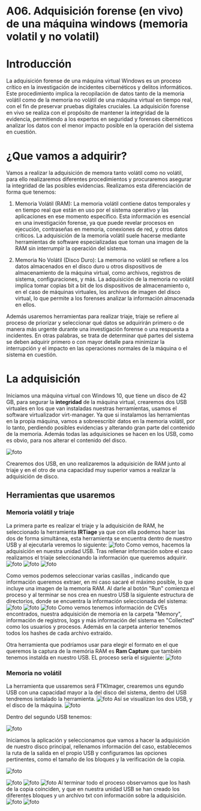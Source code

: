 # A06. Adquisición forense (en vivo) de una máquina windows (memoria volatil y no volatil)

# Introducción

La adquisición forense de una máquina virtual Windows es un proceso crítico en la investigación de incidentes cibernéticos y delitos informáticos. Este procedimiento implica la recopilación de datos tanto de la memoria volátil como de la memoria no volátil de una máquina virtual en tiempo real, con el fin de preservar pruebas digitales cruciales. La adquisición forense en vivo se realiza con el propósito de mantener la integridad de la evidencia, permitiendo a los expertos en seguridad y forenses cibernéticos analizar los datos con el menor impacto posible en la operación del sistema en cuestión.

# ¿Que vamos a adquirir?

Vamos a realizar la adquisición de memora tanto volátil como no volátil, para ello realizaremos diferentes procedimientos y procuraremos asegurar la integridad de las posibles evidencias. Realizamos esta diferenciación de forma que tenemos:

1. Memoria Volátil (RAM): La memoria volátil contiene datos temporales y en tiempo real que están en uso por el sistema operativo y las aplicaciones en ese momento específico. Esta información es esencial en una investigación forense, ya que puede revelar procesos en ejecución, contraseñas en memoria, conexiones de red, y otros datos críticos. La adquisición de la memoria volátil suele hacerse mediante herramientas de software especializadas que toman una imagen de la RAM sin interrumpir la operación del sistema.

2. Memoria No Volátil (Disco Duro): La memoria no volátil se refiere a los datos almacenados en el disco duro u otros dispositivos de almacenamiento de la máquina virtual, como archivos, registros de sistema, configuraciones, y más. La adquisición de la memoria no volátil implica tomar copias bit a bit de los dispositivos de almacenamiento o, en el caso de máquinas virtuales, los archivos de imagen del disco virtual, lo que permite a los forenses analizar la información almacenada en ellos.

Además usaremos herramientas para realizar triaje, triaje se refiere al proceso de priorizar y seleccionar qué datos se adquirirán primero o de manera más urgente durante una investigación forense o una respuesta a incidentes. En otras palabras, se trata de determinar qué partes del sistema se deben adquirir primero o con mayor detalle para minimizar la interrupción y el impacto en las operaciones normales de la máquina o el sistema en cuestión.
# La adquisición

Iniciamos una máquina virtual con Windows 10, que tiene un disco de 42 GB, para segurar la **integridad** de la máquina virtual, crearemos dos USB virtuales en los que van instaladas nuestras herramientas, usamos el software virtualizador virt-manager. Ya que si instalamos las herramientas en la propia máquina, vamos a sobreescribir datos en la memoria volátil, por lo tanto, perdiendo posibles evidencias y alterando gran parte del contenido de la memoria. Además todas las adquisiciones se hacen en los USB, como es obvio, para nos alterar el contenido del disco.

![foto](img/ad1.png)

Crearemos dos USB, en uno realizaremos la adquisición de RAM junto al triaje  y en el otro de una capacidad muy superior vamos a realizar la adquisición de disco.

## Herramientas que usaremos
### Memoria volátil y triaje

La primera parte es realizar el triaje y la adquisición de RAM, he seleccionado la herramienta **IRTiage** ya que con ella podemos hacer las dos de forma simultánea, esta herramienta se encuentra dentro de nuestro USB y al ejecutarla veremos lo siguiente:
![foto](img/ad2.png)
Como vemos, hacemos la adquisición en nuestra unidad USB. Tras rellenar información sobre el caso realizamos el triaije seleccionando la información que queremos adquirir.
![foto](img/ad3.png)
![foto](img/ad4.png) ![foto](img/ad5.png)

Como vemos podemos seleccionar varias casillas , indicando que información queremos extraer, en mi caso sacaré el máximo posible, lo que incluye una imagen de la memoria RAM.
Al darle al botón "Run" comienza el proceso y al terminar se nos crea en nuestro USB la siguiente estructura de directorios, donde se encuentra la información seleccionada del sistema:
![foto](img/ad6.png)
![foto](img/ad7.png)
![foto](img/ad8.png)
Como vemos tenemos información de CVEs encontrados, nuestra adquisición de memoria en la carpeta "Memory", información de registros, logs y más información del sistema en "Collected" como los usuarios y procesos. Además en la carpeta anterior tenemos todos los hashes de cada archivo extraído.

Otra herramienta que podríamos usar para elegir el formato en el que queremos la captura de la memória RAM es **Ram Capture** que también tenemos instalda en nuestro USB. EL proceso sería el siguiente:
![foto](img/ad9.png)

### Memoria no volátil

La herramienta que ussaremos será FTKImager, crearemos uns egundo USB con una capacidad mayor a la del disco del sistema, dentro del USB tendremos isntalado la herramienta.
![foto](img/ad10.png)
Así se visualizan los dos USB, y el disco de la máquina.
![foto](img/ad11.png)

Dentro del segundo USB tenemos:

![foto](img/ad12.png)

Iniciamos la aplicación y seleccionamos que vamos a hacer la adquisición de nuestro disco principal, rellenamos información del caso, establecemos la ruta de la salida en el propio USB y configuramos las opciones pertinentes, como el tamaño de los bloques y la verificación de la copia.


![foto](img/ad14.png)

![foto](img/ad15.png)
![foto](img/ad16.png)
![foto](img/ad17.png)
Al terminar todo el proceso observamos que los hash de la copia coinciden, y que en nuestra unidad USB se han creado los diferentes bloques y un archivo txt con información sobre la adquisición.
![foto](img/ad19.png)
![foto](img/ad20.png)